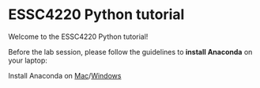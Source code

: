 # ESSC4220 Python tutorial

Welcome to the ESSC4220 Python tutorial!

Before the lab session, please follow the guidelines to **install Anaconda** on your laptop:

Install Anaconda on [Mac](./pre_lab_installation_guide_mac.md)/[Windows](./pre_lab_installation_guide_Windows.md) 

